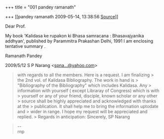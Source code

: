 +++
title = "001 pandey ramanath"

+++
[[pandey ramanath	2009-05-14, 13:38:56 [Source](https://groups.google.com/g/bvparishat/c/RGsCaaR7Pyw)]]



Dear Prof.

My book 'Kalidasa ke rupakon ki Bhasa samracana : Bhasavajyanika addhyan', published by Parammitra Prakashan Delhi, 1991 I am enclosing tentative summary .

Ramanath Pandey  
  

2009/5/12 S P Narang \<[spna...@yahoo.com]()\>  

>   
> with regards to all the members. Here is a request. I am finalizing > the 2nd vol. of Kalidasa Bibliography. The work in hand is > "Bibliography of the Bibliography" which includes Kalidasa. Any > information with yourself ( except Libraray of Congress) which is with > yourself or any of your friend, disciple, known scholar or any other > source shall be highly appreciated and acknowledged with thanks at the > publication. It shall help me to bring the information uptodate and > wider in range. I hope my request will be appreciated and replied. > Regards in anticipation: Sincerely, SP Narang  
>   
>   
>   
>   
> > 
> > 
> >   

> --  
> rnp  
>   

